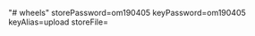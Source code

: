 "# wheels"
storePassword=om190405
keyPassword=om190405
keyAlias=upload
storeFile=<keystore-file-location>